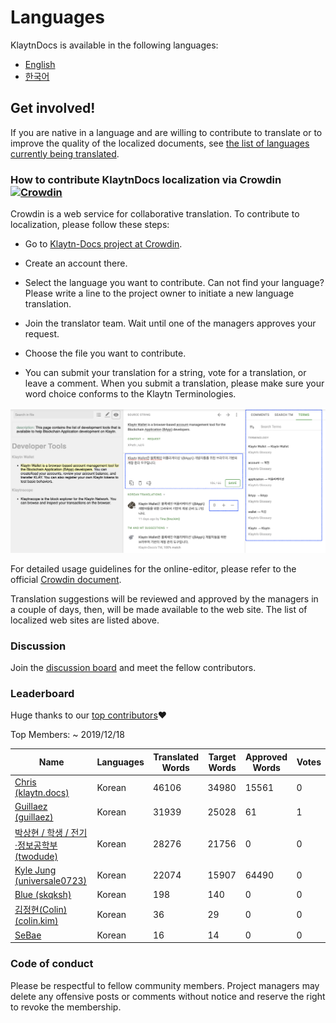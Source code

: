# Languages <a id="languages"></a>

KlaytnDocs is available in the following languages:

- [English](https://docs.klaytn.com)
- [한국어](https://ko.docs.klaytn.com)


## Get involved! <a id="get-involved"></a>

If you are native in a language and are willing to contribute to translate 
or to improve the quality of the localized documents, 
see [the list of languages currently being translated](https://crowdin.com/project/klaytn-docs).

### How to contribute KlaytnDocs localization via Crowdin [![Crowdin](https://badges.crowdin.net/klaytn-docs/localized.svg)](https://crowdin.com/project/klaytn-docs) <a id="how-to-contribute-klaytndocs-localization-via-crowdin-crowdin-https-badges-crowd"></a>

Crowdin is a web service for collaborative translation. To contribute to localization, please follow these steps: 

- Go to [Klaytn-Docs project at Crowdin](https://crowdin.com/project/klaytn-docs).

- Create an account there.

- Select the language you want to contribute. Can not find your language? Please write a line to the project owner to initiate a new language translation.

- Join the translator team. Wait until one of the managers approves your request. 

- Choose the file you want to contribute. 

- You can submit your translation for a string, vote for a translation, or leave a comment. When you submit a translation, please make sure your word choice conforms to the Klaytn Terminologies. 

![](languages/images/crowdin-editor.png)
  

For detailed usage guidelines for the online-editor, please refer to the official [Crowdin document](https://support.crowdin.com/online-editor/). 


Translation suggestions will be reviewed and approved by the managers in a couple of days, then, will be made available to the web site. The list of localized web sites are listed above.

### Discussion  <a id="discussion"></a>
Join the [discussion board](https://crowdin.com/project/klaytn-docs/discussions) and meet the fellow contributors.

### Leaderboard <a id="leaderboard"></a>

Huge thanks to our [top contributors](https://crowdin.com/project/klaytn-docs/reports)❤️

Top Members: ~ 2019/12/18

| Name                           | Languages | Translated Words | Target Words | Approved Words | Votes | 
|--------------------------------|-----------|--------------------|--------------|------------------|-------| 
| [Chris (klaytn.docs)](https://crowdin.com/profile/klaytn.docs)     | Korean    | 46106     | 34980     | 15561       | 0  | 
| [Guillaez (guillaez)](https://crowdin.com/profile/guillaez)   | Korean    | 31939    | 25028    | 61   | 1     | 
| [박상현 / 학생 / 전기·정보공학부 (twodude)](https://crowdin.com/profile/twodude) | Korean  | 28276 | 21756  | 0  | 0  | 
| [Kyle Jung (universale0723)](https://crowdin.com/profile/universale0723)  | Korean  | 22074 | 15907  | 64490 | 0  | 
| [Blue (skqksh)](https://crowdin.com/profile/skqksh)     | Korean    | 198     | 140     | 0       | 0  | 
| [김정현(Colin) (colin.kim)](https://crowdin.com/profile/colin.kim) | Korean    | 36    | 29     | 0       | 0  | 
| [SeBae](https://crowdin.com/profile/Sebae)     | Korean    | 16     | 14     | 0       | 0  | 


### Code of conduct <a id="code-of-conduct"></a>
 
Please be respectful to fellow community members. Project managers may delete any offensive posts or comments without notice and reserve the right to revoke the membership.  

 
